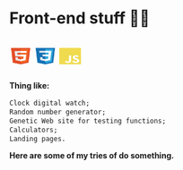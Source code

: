 # Front-end stuff 🐱‍💻

<div style="display: inline_block"><br>
  <img align="center" alt="Ishidaw-HTML" height="30" width="40" src="https://raw.githubusercontent.com/devicons/devicon/master/icons/html5/html5-original.svg">
  <img align="center" alt="Ishidaw-CSS" height="30" width="40" src="https://raw.githubusercontent.com/devicons/devicon/master/icons/css3/css3-original.svg">
  <img align="center" alt="Ishidaw-Js" height="30" width="40" src="https://raw.githubusercontent.com/devicons/devicon/master/icons/javascript/javascript-plain.svg">
</div>

##

**Thing like:**
```
Clock digital watch;
Random number generator;
Genetic Web site for testing functions;
Calculators;
Landing pages.
```
**Here are some of my tries of do something.**
